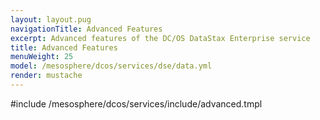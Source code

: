 ```yaml
---
layout: layout.pug
navigationTitle: Advanced Features 
excerpt: Advanced features of the DC/OS DataStax Enterprise service
title: Advanced Features
menuWeight: 25
model: /mesosphere/dcos/services/dse/data.yml
render: mustache
---
```


#include /mesosphere/dcos/services/include/advanced.tmpl
